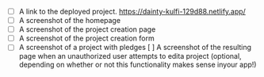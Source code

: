 - [ ] A link to the deployed project. https://dainty-kulfi-129d88.netlify.app/
- [ ] A screenshot of the homepage
- [ ] A screenshot of the project creation page
- [ ] A screenshot of the project creation form
- [ ] A screenshot of a project with pledges
[ ] A screenshot of the resulting page when an unauthorized user attempts to edita project (optional, depending on whether or not this functionality makes sense inyour app!)
